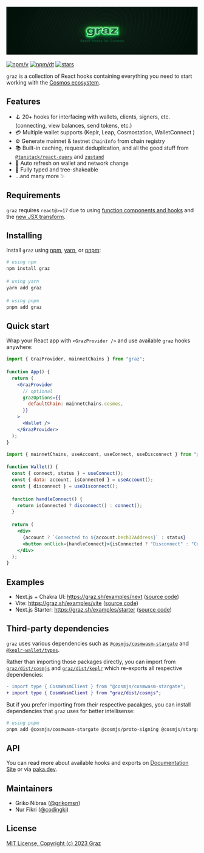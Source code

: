 ![graz](./banner.png)

[![npm/v](https://badgen.net/npm/v/graz)](https://www.npmjs.com/package/graz)
[![npm/dt](https://badgen.net/npm/dt/graz)](https://www.npmjs.com/package/graz)
[![stars](https://badgen.net/github/stars/graz-sh/graz)](https://github.com/graz-sh/graz)

`graz` is a collection of React hooks containing everything you need to start working with the [Cosmos ecosystem](https://cosmos.network/).

## Features

- 🪝 20+ hooks for interfacing with wallets, clients, signers, etc. (connecting, view balances, send tokens, etc.)
- 💳 Multiple wallet supports (Keplr, Leap, Cosmostation, WalletConnect )
- ⚙️ Generate mainnet & testnet `ChainInfo` from chain registry
- 📚 Built-in caching, request deduplication, and all the good stuff from [`@tanstack/react-query`](https://tanstack.com/query) and [`zustand`](https://github.com/pmndrs/zustand)
- 🔄 Auto refresh on wallet and network change
- 👏 Fully typed and tree-shakeable
- ...and many more ✨

## Requirements

`graz` requires `react@>=17` due to using [function components and hooks](https://reactjs.org/blog/2019/02/06/react-v16.8.0.html) and the [new JSX transform](https://reactjs.org/blog/2020/09/22/introducing-the-new-jsx-transform.html).

## Installing

Install `graz` using [npm](https://docs.npmjs.com/cli/v8/commands/npm-install), [yarn](https://yarnpkg.com/cli/add), or [pnpm](https://pnpm.io/cli/install):

```sh
# using npm
npm install graz

# using yarn
yarn add graz

# using pnpm
pnpm add graz
```

## Quick start

Wrap your React app with `<GrazProvider />` and use available `graz` hooks anywhere:

```jsx
import { GrazProvider, mainnetChains } from "graz";

function App() {
  return (
    <GrazProvider
      // optional
      grazOptions={{
        defaultChain: mainnetChains.cosmos,
      }}
    >
      <Wallet />
    </GrazProvider>
  );
}
```

```jsx
import { mainnetChains, useAccount, useConnect, useDisconnect } from "graz";

function Wallet() {
  const { connect, status } = useConnect();
  const { data: account, isConnected } = useAccount();
  const { disconnect } = useDisconnect();

  function handleConnect() {
    return isConnected ? disconnect() : connect();
  }

  return (
    <div>
      {account ? `Connected to ${account.bech32Address}` : status}
      <button onClick={handleConnect}>{isConnected ? "Disconnect" : "Connect"}</button>
    </div>
  );
}
```

## Examples

- Next.js + Chakra UI: https://graz.sh/examples/next ([source code](./example/next/))
- Vite: https://graz.sh/examples/vite ([source code](./example/vite/))
- Next.js Starter: https://graz.sh/examples/starter ([source code](https://github.com/graz-sh/graz/tree/dev/example/default/))

## Third-party dependencies

`graz` uses various dependencies such as [`@cosmjs/cosmwasm-stargate`](https://www.npmjs.com/package/@cosmjs/cosmwasm-stargate) and [`@keplr-wallet/types`](https://www.npmjs.com/package/@keplr-wallet/types).

Rather than importing those packages directly, you can import from [`graz/dist/cosmjs`](./packages/graz/src/cosmjs.ts) and [`graz/dist/keplr`](./packages/graz/src/keplr.ts) which re-exports all respective dependencies:

```diff
- import type { CosmWasmClient } from "@cosmjs/cosmwasm-stargate";
+ import type { CosmWasmClient } from "graz/dist/cosmjs";
```

But if you prefer importing from their respective pacakges, you can install dependencies that `graz` uses for better intellisense:

```sh
# using pnpm
pnpm add @cosmjs/cosmwasm-stargate @cosmjs/proto-signing @cosmjs/stargate @keplr-wallet/types
```

## API

You can read more about available hooks and exports on [Documentation Site](https://graz.sh/) or via [paka.dev](https://paka.dev/npm/graz).

## Maintainers

- Griko Nibras ([@grikomsn](https://github.com/grikomsn))
- Nur Fikri ([@codingki](https://github.com/codingki))

## License

[MIT License, Copyright (c) 2023 Graz](./LICENSE)
